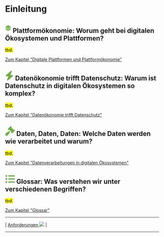 # Einleitung

## **![](../assets/images/platform.svg) Plattformökonomie:** Worum geht bei digitalen Ökosystemen und Plattformen?

<mark>tbd.</mark>

[Zum Kapitel "Digitale Plattformen und Plattformökonomie"](<Digitale Plattformen und Plattformökonomie>)

## **![](../assets/images/bolt.svg) Datenökonomie trifft Datenschutz:** Warum ist Datenschutz in digitalen Ökosystemen so komplex?

<mark>tbd.</mark>

[Zum Kapitel "Datenökonomie trifft Datenschutz"](<Datenökonomie trifft Datenschutz>)

## **![](../assets/images/gavel.svg) Daten, Daten, Daten:** Welche Daten werden wie verarbeitet und warum?

<mark>tbd.</mark>

[Zum Kapitel "Datenverarbeitungen in digitalen Ökosystemen"](<Datenverarbeitungen in digitalen Ökosystemen>)

## **![](../assets/images/list.svg) Glossar:** Was verstehen wir unter verschiedenen Begriffen?

<mark>tbd.</mark>

[Zum Kapitel "Glossar"](<Glossar>)

****

| [Anforderungen ![](/Daccord/assets/images/forward-solid.svg)](<../Anforderungen>) |

****